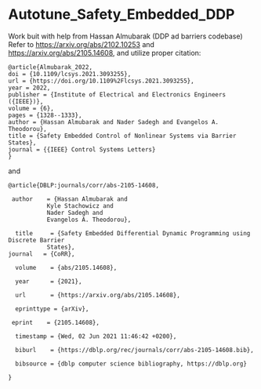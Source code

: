 # Autotune_Safety_Embedded_DDP
Work buit with help from Hassan Almubarak (DDP ad barriers codebase)
Refer to https://arxiv.org/abs/2102.10253 and https://arxiv.org/abs/2105.14608, and utilize proper citation:

	@article{Almubarak_2022,
	doi = {10.1109/lcsys.2021.3093255},
	url = {https://doi.org/10.1109%2Flcsys.2021.3093255},
	year = 2022,
	publisher = {Institute of Electrical and Electronics Engineers ({IEEE})},
	volume = {6},
	pages = {1328--1333},
	author = {Hassan Almubarak and Nader Sadegh and Evangelos A. Theodorou},
	title = {Safety Embedded Control of Nonlinear Systems via Barrier States},
	journal = {{IEEE} Control Systems Letters}
	}

and

	@article{DBLP:journals/corr/abs-2105-14608,

 	 author    = {Hassan Almubarak and
               Kyle Stachowicz and
               Nader Sadegh and
               Evangelos A. Theodorou},
	       
	  title     = {Safety Embedded Differential Dynamic Programming using Discrete Barrier
               States},
  	journal   = {CoRR},
  
	  volume    = {abs/2105.14608},
  
	  year      = {2021},
  
	  url       = {https://arxiv.org/abs/2105.14608},
  
	  eprinttype = {arXiv},
  
 	 eprint    = {2105.14608},
  
	  timestamp = {Wed, 02 Jun 2021 11:46:42 +0200},
  
	  biburl    = {https://dblp.org/rec/journals/corr/abs-2105-14608.bib},
  
	  bibsource = {dblp computer science bibliography, https://dblp.org}
  
	}

